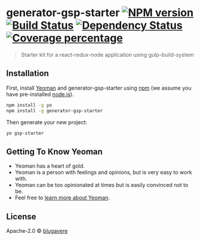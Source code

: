 # generator-gsp-starter [![NPM version][npm-image]][npm-url] [![Build Status][travis-image]][travis-url] [![Dependency Status][daviddm-image]][daviddm-url] [![Coverage percentage][coveralls-image]][coveralls-url]
> Starter kit for a react-redux-node application using gulp-build-system

## Installation

First, install [Yeoman](http://yeoman.io) and generator-gsp-starter using [npm](https://www.npmjs.com/) (we assume you have pre-installed [node.js](https://nodejs.org/)).

```bash
npm install -g yo
npm install -g generator-gsp-starter
```

Then generate your new project:

```bash
yo gsp-starter
```

## Getting To Know Yeoman

 * Yeoman has a heart of gold.
 * Yeoman is a person with feelings and opinions, but is very easy to work with.
 * Yeoman can be too opinionated at times but is easily convinced not to be.
 * Feel free to [learn more about Yeoman](http://yeoman.io/).

## License

Apache-2.0 © [blugavere](http://benlugavere.com)


[npm-image]: https://badge.fury.io/js/generator-gsp-starter.svg
[npm-url]: https://npmjs.org/package/generator-gsp-starter
[travis-image]: https://travis-ci.org/blugavere/generator-gsp-starter.svg?branch=master
[travis-url]: https://travis-ci.org/blugavere/generator-gsp-starter
[daviddm-image]: https://david-dm.org/blugavere/generator-gsp-starter.svg?theme=shields.io
[daviddm-url]: https://david-dm.org/blugavere/generator-gsp-starter
[coveralls-image]: https://coveralls.io/repos/blugavere/generator-gsp-starter/badge.svg
[coveralls-url]: https://coveralls.io/r/blugavere/generator-gsp-starter
